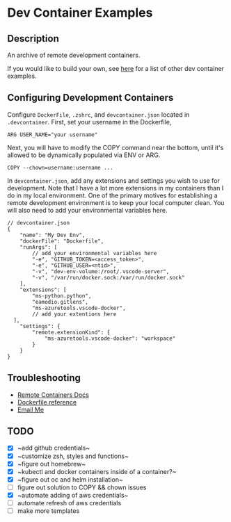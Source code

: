 # Dev Container Examples

## Description

An archive of remote development containers.

If you would like to build your own, see [here](https://github.com/microsoft/vscode-dev-containers) for a list of other dev container examples.

## Configuring Development Containers

Configure `DockerFile`, `.zshrc`, and `devcontainer.json` located in `.devcontainer`. First, set your username in the Dockerfile,

```docker
ARG USER_NAME="your username"
```

Next, you will have to modify the COPY command near the bottom, until it's allowed to be dynamically populated via ENV or ARG.

```docker
COPY --chown=username:username ...
```

In `devcontainer.json`, add any extensions and settings you wish to use for development. Note that I have a lot more extensions in my containers than I do in my local environment. One of the primary motives for establishing a remote development environment is to keep your local computer clean. You will also need to add your environmental variables here.

```jsonc
// devcontainer.json
{
    "name": "My Dev Env",
    "dockerFile": "Dockerfile",
    "runArgs": [
        // add your environmental variables here
        "-e", "GITHUB_TOKEN=<access_token>",
        "-e", "GITHUB_USER=<ntid>",
        "-v", "dev-env-volume:/root/.vscode-server",
        "-v", "/var/run/docker.sock:/var/run/docker.sock"
    ],
    "extensions": [
        "ms-python.python",
        "eamodio.gitlens",
        "ms-azuretools.vscode-docker",
        // add your extentions here
  ],
    "settings": {
        "remote.extensionKind": {
            "ms-azuretools.vscode-docker": "workspace"
        }
    }
}
```

## Troubleshooting

- [Remote Containers Docs](https://code.visualstudio.com/docs/remote/containers)
- [Dockerfile reference](https://docs.docker.com/engine/reference/builder/)
- [Email Me](mailto:austin_hardt@comcast.com)

## TODO

- [x] ~add github credentials~
- [x] ~customize zsh, styles and functions~
- [x] ~figure out homebrew~
- [x] ~kubectl and docker containers inside of a container?~
- [x] ~figure out oc and helm installation~
- [ ] figure out solution to COPY && chown issues
- [x] ~automate adding of aws credentials~
- [ ] automate refresh of aws credentials
- [ ] make more templates
